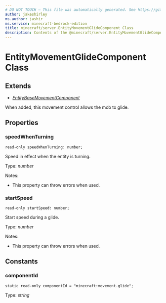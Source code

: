 ```yaml
---
# DO NOT TOUCH — This file was automatically generated. See https://github.com/mojang/minecraftapidocsgenerator to modify descriptions, examples, etc.
author: jakeshirley
ms.author: jashir
ms.service: minecraft-bedrock-edition
title: minecraft/server.EntityMovementGlideComponent Class
description: Contents of the @minecraft/server.EntityMovementGlideComponent class.
---
```

# EntityMovementGlideComponent Class

## Extends
- [*EntityBaseMovementComponent*](EntityBaseMovementComponent.md)

When added, this movement control allows the mob to glide.

## Properties

### **speedWhenTurning**
`read-only speedWhenTurning: number;`

Speed in effect when the entity is turning.

Type: *number*

Notes:
  - This property can throw errors when used.

### **startSpeed**
`read-only startSpeed: number;`

Start speed during a glide.

Type: *number*

Notes:
  - This property can throw errors when used.

## Constants

### **componentId**
`static read-only componentId = "minecraft:movement.glide";`

Type: *string*
